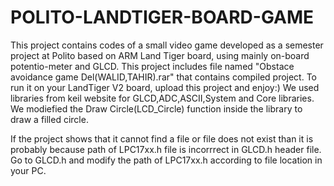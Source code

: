 # POLITO-LANDTIGER-BOARD-GAME
This project contains codes of a small video game developed as a semester project at Polito based on ARM Land Tiger board, using mainly on-board potentio-meter and GLCD.
This project includes file named "Obstace avoidance game Del(WALID,TAHIR).rar" that contains compiled project.
To run it on your LandTiger V2 board, upload this project and enjoy:)
We used libraries from keil website for GLCD,ADC,ASCII,System and Core libraries. 
We modiefied the Draw Circle(LCD_Circle) function inside the library to draw a filled circle.

If the project shows that it cannot find a file or file does not exist than it is probably because path of LPC17xx.h file is incorrrect in GLCD.h header file.
Go to GLCD.h and modify the path of LPC17xx.h according to file location in your PC.

